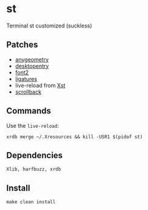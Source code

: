 # st
Terminal st customized (suckless)

## Patches
+ [anygeometry](https://st.suckless.org/patches/anygeometry/)
+ [desktopentry](https://st.suckless.org/patches/desktopentry/)
+ [font2](https://st.suckless.org/patches/font2/)
+ [ligatures](https://st.suckless.org/patches/ligatures/)
+ live-reload from [Xst](https://github.com/gnotclub/xst)
+ [scrollback](https://st.suckless.org/patches/scrollback/)

## Commands
Use the `live-reload`:

    xrdb merge ~/.Xresources && kill -USR1 $(pidof st)

## Dependencies

    Xlib, harfbuzz, xrdb

## Install

    make clean install
